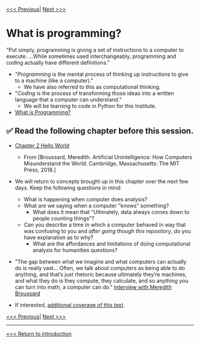 [<<< Previous](https://github.com/SouthernMethodistUniversity/coding)| [Next >>>](command-line.md)

# What is programming?
"Put simply, programming is giving a set of instructions to a computer to execute. ...While sometimes used interchangeably, programming and coding actually have different definitions."
* "*Programming* is the mental process of thinking up instructions to give to a machine (like a computer)."
    * We have also referred to this as computational thinking. 
* "*Coding* is the process of transforming those ideas into a written language that a computer can understand." 
    * We will be learning to code in Python for this Institute.
* [What is Programming?](https://www.codecademy.com/articles/what-is-programming)


## :white_check_mark: **Read the following chapter before this session.**
* [Chapter 2 Hello World](https://ebookcentral-proquest-com.proxy.libraries.smu.edu/lib/southernmethodist/reader.action?docID=5355856&ppg=23) 
    * From [Broussard, Meredith. Artificial Unintelligence: How Computers Misunderstand the World. Cambridge, Massachusetts: The MIT Press, 2018.]
* We will return to concepts brought up in this chapter over the next few days. Keep the following questions in mind:
    * What is happening when computer does analysis?
    * What are we saying when a computer "knows" something? 
      * What does it mean that "Ultimately, data always comes down to people counting things"?
    * Can you describe a time in which a computer behaved in way that was confusing to you and *after going though this repository*, do you have explanation as to why? 
      * What are the affordances and limitations of doing computational analysis for humanities questions? 
  
* "The gap between what we imagine and what computers can actually do is really vast... Often, we talk about computers as being able to do anything, and that’s just rhetoric because ultimately they’re machines, and what they do is they compute, they calculate, and so anything you can turn into math, a computer can do." [Interview with Meredith Broussard](https://www.theverge.com/2018/5/23/17384324/meredith-broussard-artifical-unintelligence-technology-criticism-technochauvinism) 
* If interested, [additional coverage of this text](https://merbroussard.github.io/book/).    


[<<< Previous](https://github.com/SouthernMethodistUniversity/coding)| [Next >>>](command-line.md)

----

[<<< Return to introduction](https://github.com/SouthernMethodistUniversity/coding)
